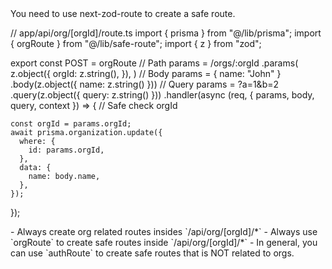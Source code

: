 <context>
You need to use next-zod-route to create a safe route.
</context>

<example>

// app/api/org/[orgId]/route.ts
import { prisma } from "@/lib/prisma";
import { orgRoute } from "@/lib/safe-route";
import { z } from "zod";

export const POST = orgRoute
// Path params = /orgs/:orgId
.params(
z.object({
orgId: z.string(),
}),
)
// Body params = { name: "John" }
.body(z.object({ name: z.string() }))
// Query params = ?a=1&b=2
.query(z.object({ query: z.string() }))
.handler(async (req, { params, body, query, context }) => {
// Safe check orgId

    const orgId = params.orgId;
    await prisma.organization.update({
      where: {
        id: params.orgId,
      },
      data: {
        name: body.name,
      },
    });

});

</example>

<rules>
- Always create org related routes insides `/api/org/[orgId]/*`
- Always use `orgRoute` to create safe routes inside `/api/org/[orgId]/*`
- In general, you can use `authRoute` to create safe routes that is NOT related to orgs.
</rules>
